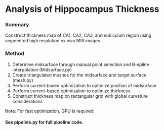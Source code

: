 # Analysis of Hippocampus Thickness
### Summary
  Construct thickness map of CA1, CA2, CA3, and subiculum region using segmented high resolution ex vivo MRI images
  
### Method
  1. Determine midsurface through manual point selection and B-spline interpolation (Midsurface.py)
  2. Create triangulated meshes for the midsurface and target surface (mesh.py)
  3. Perform current-based optimization to optimize position of midsurface
  4. Perform current-based optimization to optimize thickness
  5. Construct thickness map on rectangular grid with global curvature considerations
    
  Note: For fast optimization, GPU is required
  
#### See pipeline.py for full pipeline code.
